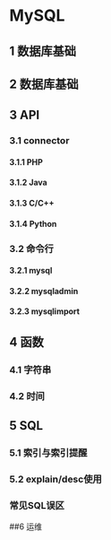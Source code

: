# MySQL
## 1 数据库基础
## 2 数据库基础
## 3 API
### 3.1 connector
#### 3.1.1 PHP
#### 3.1.2 Java
#### 3.1.3 C/C++
#### 3.1.4 Python
### 3.2 命令行
#### 3.2.1 mysql
#### 3.2.2 mysqladmin
#### 3.2.3 mysqlimport
## 4 函数
### 4.1 字符串
### 4.2 时间
## 5 SQL
### 5.1 索引与索引提醒
### 5.2 explain/desc使用
### 常见SQL误区
##6 运维